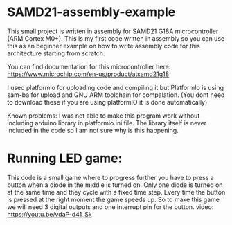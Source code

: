# SAMD21-assembly-example
This small project is written in assembly for SAMD21 G18A microcontroller (ARM Cortex M0+). This is my first code written in assembly so you can use this as an beginner example on how to write assembly code for this architecture starting from scratch. 

You can find documentation for this microcontroller here: https://www.microchip.com/en-us/product/atsamd21g18

I used platformio for uploading code and compiling it but PlatformIo is using sam-ba for upload and GNU ARM toolchain for compalation. (You dont need to download these if you are using platformIO it is done automatically)

Known problems:
I was not able to make this program work without including arduino library in platformio.ini file. The library itself is never included in the code so I am not sure why is this happening.

# Running LED game:
This code is a small game where to progress further you have to press a button when a diode in the middle is turned on. Only one diode is turned on at the same time and they cycle with a fixed time step. Every time the button is pressed at the right moment the game speeds up. So to make this game we will need 3 digital outputs and one interrupt pin for the button.
video: https://youtu.be/vdaP-d41_Sk
